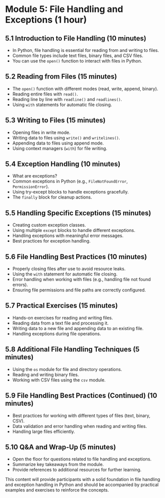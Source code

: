 # Module 5: File Handling and Exceptions (1 hour)

## 5.1 Introduction to File Handling (10 minutes)

- In Python, file handling is essential for reading from and writing to files.
- Common file types include text files, binary files, and CSV files.
- You can use the `open()` function to interact with files in Python.

## 5.2 Reading from Files (15 minutes)

- The `open()` function with different modes (read, write, append, binary).
- Reading entire files with `read()`.
- Reading line by line with `readline()` and `readlines()`.
- Using `with` statements for automatic file closing.

## 5.3 Writing to Files (15 minutes)

- Opening files in write mode.
- Writing data to files using `write()` and `writelines()`.
- Appending data to files using append mode.
- Using context managers (`with`) for file writing.

## 5.4 Exception Handling (10 minutes)

- What are exceptions?
- Common exceptions in Python (e.g., `FileNotFoundError`, `PermissionError`).
- Using try-except blocks to handle exceptions gracefully.
- The `finally` block for cleanup actions.

## 5.5 Handling Specific Exceptions (15 minutes)

- Creating custom exception classes.
- Using multiple `except` blocks to handle different exceptions.
- Handling exceptions with meaningful error messages.
- Best practices for exception handling.

## 5.6 File Handling Best Practices (10 minutes)

- Properly closing files after use to avoid resource leaks.
- Using the `with` statement for automatic file closing.
- Error handling when working with files (e.g., handling file not found errors).
- Ensuring file permissions and file paths are correctly configured.

## 5.7 Practical Exercises (15 minutes)

- Hands-on exercises for reading and writing files.
- Reading data from a text file and processing it.
- Writing data to a new file and appending data to an existing file.
- Handling exceptions during file operations.

## 5.8 Additional File Handling Techniques (5 minutes)

- Using the `os` module for file and directory operations.
- Reading and writing binary files.
- Working with CSV files using the `csv` module.

## 5.9 File Handling Best Practices (Continued) (10 minutes)

- Best practices for working with different types of files (text, binary, CSV).
- Data validation and error handling when reading and writing files.
- Handling large files efficiently.

## 5.10 Q&A and Wrap-Up (5 minutes)

- Open the floor for questions related to file handling and exceptions.
- Summarize key takeaways from the module.
- Provide references to additional resources for further learning.

This content will provide participants with a solid foundation in file handling and exception handling in Python and should be accompanied by practical examples and exercises to reinforce the concepts.
